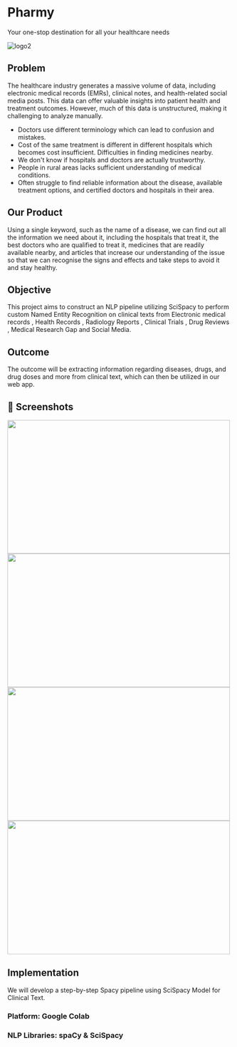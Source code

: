 
# Pharmy

Your one-stop destination for all your healthcare needs

![logo2](https://user-images.githubusercontent.com/97466150/230714082-c473f364-9b09-4161-97a2-f2946a747954.png)


## Problem
The healthcare industry generates a massive volume of data, including electronic medical records (EMRs), clinical notes, and health-related social media posts. This data can offer valuable insights into patient health and treatment outcomes. However, much of this data is unstructured, making it challenging to analyze manually.
- Doctors use different terminology which can lead to confusion and mistakes.
- Cost of the same treatment is different in different hospitals which becomes cost insufficient. Difficulties in finding medicines nearby.
- We don't know if hospitals and doctors are actually trustworthy.
- People in rural areas lacks sufficient understanding of medical conditions.
- Often struggle to find reliable information about the disease, available treatment options, and certified doctors and hospitals in their area.

## Our Product
Using a single keyword, such as the name of a disease, we can find out all the information we need about it, including the hospitals that treat it, the best doctors who are qualified to treat it, medicines that are readily available nearby, and articles that increase our understanding of the issue so that we can recognise the signs and effects and take steps to avoid it and stay healthy.


## Objective
This project aims to construct an NLP pipeline utilizing SciSpacy to perform custom Named Entity Recognition on clinical texts from Electronic medical records , Health Records , Radiology Reports , Clinical Trials , Drug Reviews , Medical Research Gap and Social Media.

## Outcome
The outcome will be extracting information regarding diseases, drugs, and drug doses and more from clinical text, which can then be utilized in our web app.

## 📸 Screenshots
<img src="https://user-images.githubusercontent.com/97466150/230714818-ba0239d4-014e-407b-9a18-f6bf1820d443.png" width="500" height="300"> <img src="https://user-images.githubusercontent.com/97466150/230714835-4803bb35-5300-4055-8d9e-493f3b4814fc.png" width="500" height="300"> <img src="https://user-images.githubusercontent.com/97466150/230715085-983ee074-44bc-4e38-9e5f-2334608e3762.png" width="500" height="300"> <img src="https://user-images.githubusercontent.com/97466150/230715125-7fef61fb-a72f-4710-abac-347d45d5c5f3.png" width="500" height="300">

## Implementation 
We will develop a step-by-step Spacy pipeline using SciSpacy Model for Clinical Text.
### Platform: Google Colab
### NLP Libraries: spaCy & SciSpacy






